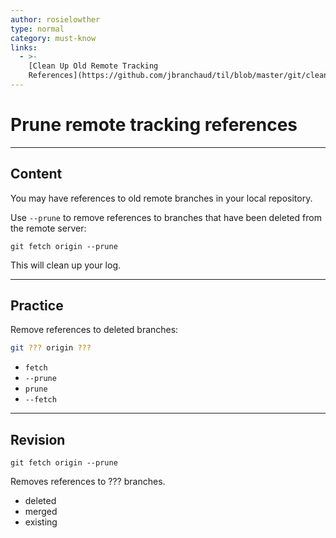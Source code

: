 ```yaml
---
author: rosielowther
type: normal
category: must-know
links:
  - >-
    [Clean Up Old Remote Tracking
    References](https://github.com/jbranchaud/til/blob/master/git/clean-up-old-remote-tracking-references.md){website}
---
```


# Prune remote tracking references


---

## Content

You may have references to old remote branches in your local repository.

Use `--prune` to remove references to branches that have been deleted from the remote server:

```plain-text
git fetch origin --prune
```

This will clean up your log.


---

## Practice

Remove references to deleted branches:

```bash
git ??? origin ???
```

- `fetch`
- `--prune`
- `prune`
- `--fetch`


---

## Revision

```plain-text
git fetch origin --prune
```

Removes references to ??? branches.

- deleted
- merged
- existing
